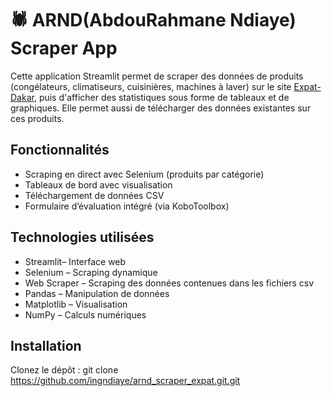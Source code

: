 # 🕷️ ARND(AbdouRahmane Ndiaye) Scraper App

Cette application Streamlit permet de scraper des données de produits (congélateurs, climatiseurs, cuisinières, machines à laver) sur le site [Expat-Dakar](https://www.expat-dakar.com), puis d'afficher des statistiques sous forme de tableaux et de graphiques.
Elle permet aussi de télécharger des données existantes sur ces produits.

##  Fonctionnalités

-  Scraping en direct avec Selenium (produits par catégorie)
-  Tableaux de bord avec visualisation 
-  Téléchargement de données CSV
-  Formulaire d’évaluation intégré (via KoboToolbox) 

##  Technologies utilisées

- Streamlit– Interface web
- Selenium – Scraping dynamique
- Web Scraper – Scraping des données contenues dans les fichiers csv
- Pandas – Manipulation de données
- Matplotlib – Visualisation
- NumPy – Calculs numériques

##  Installation
Clonez le dépôt :
   git clone https://github.com/ingndiaye/arnd_scraper_expat.git.git
